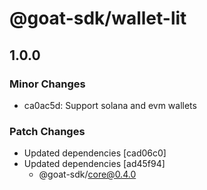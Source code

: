 # @goat-sdk/wallet-lit

## 1.0.0

### Minor Changes

- ca0ac5d: Support solana and evm wallets

### Patch Changes

- Updated dependencies [cad06c0]
- Updated dependencies [ad45f94]
  - @goat-sdk/core@0.4.0
